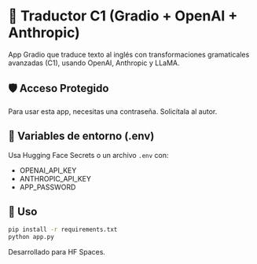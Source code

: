 
# 🧠 Traductor C1 (Gradio + OpenAI + Anthropic)

App Gradio que traduce texto al inglés con transformaciones gramaticales avanzadas (C1), usando OpenAI, Anthropic y LLaMA.

## 🛡️ Acceso Protegido
Para usar esta app, necesitas una contraseña. Solicítala al autor.

## 🔐 Variables de entorno (.env)
Usa Hugging Face Secrets o un archivo `.env` con:
- OPENAI_API_KEY
- ANTHROPIC_API_KEY
- APP_PASSWORD

## 🚀 Uso
```bash
pip install -r requirements.txt
python app.py
```

Desarrollado para HF Spaces.
